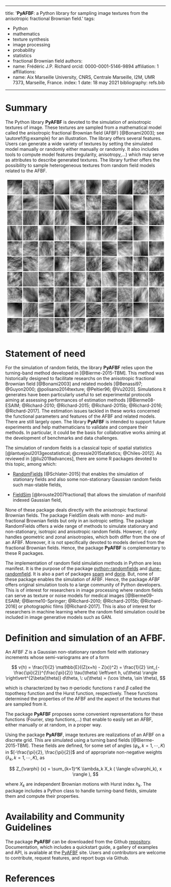 
---
title: '**PyAFBF**: a Python library for sampling image textures from the anisotropic fractional Brownian field.'
tags:
- Python
- mathematics
- texture synthesis
- image processing
- probability
- statistics
- fractional Brownian field
authors:
- name: Frédéric J.P. Richard
  orcid: 0000-0001-5146-9894
  affiliation: 1
affiliations:
- name: Aix Marseille University, CNRS, Centrale Marseille, I2M, UMR 7373, Marseille, France.
  index: 1
date: 18 may 2021
bibliography: refs.bib
---

# Summary

The Python library **PyAFBF** is devoted to the simulation of anisotropic textures of image. These textures are sampled from a mathematical model called the anisotropic fractional Brownian field (AFBF) [@Bonami2003]; see \autoref{fig:example} for an illustration. The library offers several features. Users can generate a wide variety of textures by setting the simulated model manually or randomly either manually or randomly. It also includes tools to compute model features (regularity, anisotropy,...) which may serve as attributes to describe generated textures. The library further offers the possibility to sample heterogeneous textures from random field models related to the AFBF.

![A patchwork of simulated textures. \label{fig:example}](patchwork.png)

# Statement of need

For the simulation of random fields, the library **PyAFBF** relies upon the turning-band method developed in [@Bierme-2015-TBM]. This method was historically designed to facilitate researchs on the anisotropic fractional Brownian field [@Bonami2003] and related models [@Benassi97; @Guyon2000; @polisano2014texture; @Peltier96; @Vu2020]. Simulations it generates have been particularly useful to set experimental protocols aiming at assessing performances of estimation methods [@Bierme08-ESAIM; @Richard-2010; @Richard-2015; @Richard-2015b; @Richard-2016; @Richard-2017]. The estimation issues tackled in these works concerned the functional parameters and features of the AFBF and related models. There are still largely open. The library **PyAFBF** is intended to support future experiments and help mathematicians to validate and compare their methods. In particular, it could be the basis for collaborative works aiming at the development of benchmarks and data challenges.

The simulation of random fields is a classical topic of spatial statistics [@lantuejoul2013geostatistical; @cressie2015statistics; @Chiles-2012]. As reviewed in [@liu2019advances], there are some R packages devoted to this topic, among which:

- [RandomFields](https://cran.r-project.org/web/packages/RandomFields/) [@Schlater-2015] that enables the simulation of stationary fields and also some non-stationary Gaussian random fields such max-stable fields,
    
- [FieldSim](https://cran.r-project.org/web/packages/FieldSim/FieldSim.pdf) [@brouste2007fractional] that allows the simulation of manifold indexed Gaussian field,
    

None of these package deals directly with the anisotropic fractional Brownian fields. The package FieldSim deals with mono- and multi- fractional Brownian fields but only in an isotropic setting. The package RandomFields offers a wide range of methods to simulate stationary and non-stationary, isotropic and anisotropic random fields. However, it only handles geometric and zonal anisotropies, which both differ from the one of an AFBF. Moreover, it is not specifically devoted to models derived from the fractional Brownian fields. Hence, the package **PyAFBF** is complementary to these R packages.

The implementation of random field simulation methods in Python are less manifest. It is the purpose of the package [python-randomfields](https://github.com/dubourg/python-randomfields) and [dune-randomfield](https://gitlab.dune-project.org/oklein/dune-randomfield). It is also a part of packages [spam](https://ttk.gricad-pages.univ-grenoble-alpes.fr/spam/index.html) and [dorie](https://hermes.iup.uni-heidelberg.de/dorie_doc/master/html/index.html). But, none of these package enables the simulation of AFBF. Hence, the package *AFBF* offers original simulation tools to a large community of Python developers. This is of interest for researchers in image processing where random fields can serve as texture or noise models for medical images [@Bierme09-ESAIM; @Bierme10-Springer; @Richard-2010; @Richard-2015b; @Richard-2016] or photographic films [@Richard-2017]. This is also of interest for researchers in machine learning where the random field simulation could be included in image generative models such as GAN.

# Definition and simulation of an AFBF.

An AFBF $Z$ is a Gaussian non-stationary random field with stationary increments whose semi-variograms are of a form

$$
v(h) = \frac{1}{2} \mathbb{E}((Z(x+h) - Z(x))^2) = \frac{1}{2} \int_{-\frac{\pi}{2}}^{\frac{\pi}{2}} \tau(\theta) \left\vert h, u(\theta) \rangle \right\vert^{2\beta(\theta)} d\theta, \: u(\theta) = (\cos \theta, \sin \theta),
$$

which is characterized by two $\pi$-periodic functions $\tau$ and $\beta$ called the topothesy function and the Hurst function, respectively. These functions determined the properties of the AFBF and the aspect of the textures that are sampled from it.

The package **PyAFBF** proposes some convenient representations for these functions (Fourier, step functions,...) that enable to easily set an AFBF, either manually or at random, in a proper way.

Using the package **PyAFBF**, image textures are realizations of an AFBF on a discrete grid. This are simulated using a turning band fields [@Bierme-2015-TBM]. These fields are defined, for some set of angles $(\varphi_k, k=1,\cdots,K)$ in $[-\frac{\pi}{2}, \frac{\pi}{2}]$ and of appropriate non-negative weights $(\lambda_k, k=1,\cdots,K)$, as

$$ Z_{\varphi} (x)  = \sum_{k=1}^K \lambda_k X_k ( \langle u(\varphi_k), x \rangle ), $$

where $X_k$ are independent Brownian motions with Hurst index $h_k$. The package includes a Python class to handle turning-band fields, simulate them and compute their properties.

# Availability and Community Guidelines

The package **PyAFBF** can be downloaded from the Github [repository](https://github.com/fjprichard/PyAFBF). Documentation, which includes a quickstart guide, a gallery of examples and API, is available at the [PyAFBF](https://fjprichard.github.io/PyAFBF/) site. Users and contributors are welcome to contribute, request features, and report bugs via Github.

# References
